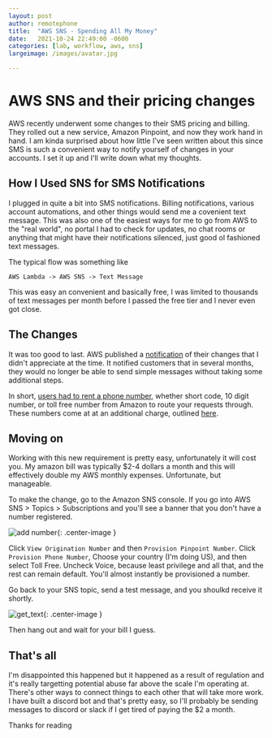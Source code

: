 ```yaml
---
layout: post
author: remotephone
title:  "AWS SNS - Spending All My Money"
date:   2021-10-24 22:49:00 -0600
categories: [lab, workflow, aws, sns]
largeimage: /images/avatar.jpg

---
```


# AWS SNS and their pricing changes

AWS recently underwent some changes to their SMS pricing and billing. They rolled out a new service, Amazon Pinpoint, and now they work hand in hand. I am kinda surprised about how little I've seen written about this since SMS is such a convenient way to notify yourself of changes in your accounts. I set it up and I'll write down what my thoughts.


## How I Used SNS for SMS Notifications

I plugged in quite a bit into SMS notifications. Billing notifications, various account automations, and other things would send me a covenient text message. This was also one of the easiest ways for me to go from AWS to the "real world", no portal I had to check for updates, no chat rooms or anything that might have their notifications silenced, just good ol fashioned text messages.

The typical flow was something like

```text
AWS Lambda -> AWS SNS -> Text Message
```

This was easy an convenient and basically free, I was limited to thousands of text messages per month before I passed the free tier and I never even got close. 


## The Changes

It was too good to last. AWS published a [notification](https://aws.amazon.com/blogs/mobile/changes-coming-to-aws-amplifys-sms-based-authentication-workflows/) of their changes that I didn't appreciate at the time. It notified customers that in several months, they would no longer be able to send simple messages without taking some additional steps.

In short, [users had to rent a phone number](https://docs.aws.amazon.com/sns/latest/dg/channels-sms-originating-identities.html), whether short code, 10 digit number, or toll free number from Amazon to route your requests through. These numbers come at at an additional charge, outlined [here](https://aws.amazon.com/sns/sms-pricing/).


## Moving on

Working with this new requirement is pretty easy, unfortunately it will cost you. My amazon bill was typically $2-4 dollars a month and this will effectively double my AWS monthly expenses. Unfortunate, but manageable. 

To make the change, go to the Amazon SNS console. If you go into AWS SNS > Topics > Subscriptions and you'll see a banner that you don't have a number registered. 


![add number]({{site.url}}/images/aws_sns01.png){: .center-image }


Click `View Origination Number` and then `Provision Pinpoint Number`. Click `Provision Phone Number`, Choose your country (I'm doing US), and then select Toll Free. Uncheck Voice, because least privilege and all that, and the rest can remain default. You'll almost instantly be provisioned a number. 

Go back to your SNS topic, send a test message, and you shoulkd receive it shortly.


![get_text]({{site.url}}/images/aws_sns02.png){: .center-image }


Then hang out and wait for your bill I guess.

## That's all

I'm disappointed this happened but it happened as a result of regulation and it's really targetting potential abuse far above the scale I'm operating at. There's other ways to connect things to each other that will take more work. I have built a discord bot and that's pretty easy, so I'll probably be sending messages to discord or slack if I get tired of paying the $2 a month. 

Thanks for reading